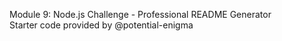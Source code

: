Module 9: Node.js Challenge - Professional README Generator<br>
Starter code provided by @potential-enigma<br>
